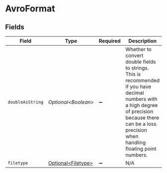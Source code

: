 # AvroFormat


## Fields

| Field                                                                                                                                                                                                    | Type                                                                                                                                                                                                     | Required                                                                                                                                                                                                 | Description                                                                                                                                                                                              |
| -------------------------------------------------------------------------------------------------------------------------------------------------------------------------------------------------------- | -------------------------------------------------------------------------------------------------------------------------------------------------------------------------------------------------------- | -------------------------------------------------------------------------------------------------------------------------------------------------------------------------------------------------------- | -------------------------------------------------------------------------------------------------------------------------------------------------------------------------------------------------------- |
| `doubleAsString`                                                                                                                                                                                         | *Optional\<Boolean>*                                                                                                                                                                                     | :heavy_minus_sign:                                                                                                                                                                                       | Whether to convert double fields to strings. This is recommended if you have decimal numbers with a high degree of precision because there can be a loss precision when handling floating point numbers. |
| `filetype`                                                                                                                                                                                               | [Optional\<Filetype>](../../models/shared/Filetype.md)                                                                                                                                                   | :heavy_minus_sign:                                                                                                                                                                                       | N/A                                                                                                                                                                                                      |